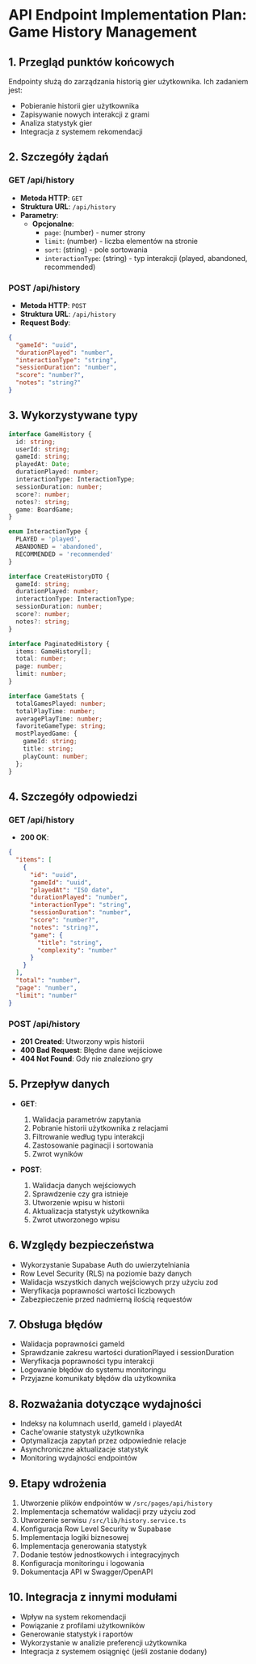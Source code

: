 # API Endpoint Implementation Plan: Game History Management

## 1. Przegląd punktów końcowych
Endpointy służą do zarządzania historią gier użytkownika. Ich zadaniem jest:
- Pobieranie historii gier użytkownika
- Zapisywanie nowych interakcji z grami
- Analiza statystyk gier
- Integracja z systemem rekomendacji

## 2. Szczegóły żądań

### GET /api/history
- **Metoda HTTP**: `GET`
- **Struktura URL**: `/api/history`
- **Parametry**:
  - **Opcjonalne**: 
    - `page`: (number) - numer strony
    - `limit`: (number) - liczba elementów na stronie
    - `sort`: (string) - pole sortowania
    - `interactionType`: (string) - typ interakcji (played, abandoned, recommended)

### POST /api/history
- **Metoda HTTP**: `POST`
- **Struktura URL**: `/api/history`
- **Request Body**: 
```json
{
  "gameId": "uuid",
  "durationPlayed": "number",
  "interactionType": "string",
  "sessionDuration": "number",
  "score": "number?",
  "notes": "string?"
}
```

## 3. Wykorzystywane typy
```typescript
interface GameHistory {
  id: string;
  userId: string;
  gameId: string;
  playedAt: Date;
  durationPlayed: number;
  interactionType: InteractionType;
  sessionDuration: number;
  score?: number;
  notes?: string;
  game: BoardGame;
}

enum InteractionType {
  PLAYED = 'played',
  ABANDONED = 'abandoned',
  RECOMMENDED = 'recommended'
}

interface CreateHistoryDTO {
  gameId: string;
  durationPlayed: number;
  interactionType: InteractionType;
  sessionDuration: number;
  score?: number;
  notes?: string;
}

interface PaginatedHistory {
  items: GameHistory[];
  total: number;
  page: number;
  limit: number;
}

interface GameStats {
  totalGamesPlayed: number;
  totalPlayTime: number;
  averagePlayTime: number;
  favoriteGameType: string;
  mostPlayedGame: {
    gameId: string;
    title: string;
    playCount: number;
  };
}
```

## 4. Szczegóły odpowiedzi

### GET /api/history
- **200 OK**: 
```json
{
  "items": [
    {
      "id": "uuid",
      "gameId": "uuid",
      "playedAt": "ISO date",
      "durationPlayed": "number",
      "interactionType": "string",
      "sessionDuration": "number",
      "score": "number?",
      "notes": "string?",
      "game": {
        "title": "string",
        "complexity": "number"
      }
    }
  ],
  "total": "number",
  "page": "number",
  "limit": "number"
}
```

### POST /api/history
- **201 Created**: Utworzony wpis historii
- **400 Bad Request**: Błędne dane wejściowe
- **404 Not Found**: Gdy nie znaleziono gry

## 5. Przepływ danych
- **GET**:
  1. Walidacja parametrów zapytania
  2. Pobranie historii użytkownika z relacjami
  3. Filtrowanie według typu interakcji
  4. Zastosowanie paginacji i sortowania
  5. Zwrot wyników

- **POST**:
  1. Walidacja danych wejściowych
  2. Sprawdzenie czy gra istnieje
  3. Utworzenie wpisu w historii
  4. Aktualizacja statystyk użytkownika
  5. Zwrot utworzonego wpisu

## 6. Względy bezpieczeństwa
- Wykorzystanie Supabase Auth do uwierzytelniania
- Row Level Security (RLS) na poziomie bazy danych
- Walidacja wszystkich danych wejściowych przy użyciu zod
- Weryfikacja poprawności wartości liczbowych
- Zabezpieczenie przed nadmierną ilością requestów

## 7. Obsługa błędów
- Walidacja poprawności gameId
- Sprawdzanie zakresu wartości durationPlayed i sessionDuration
- Weryfikacja poprawności typu interakcji
- Logowanie błędów do systemu monitoringu
- Przyjazne komunikaty błędów dla użytkownika

## 8. Rozważania dotyczące wydajności
- Indeksy na kolumnach userId, gameId i playedAt
- Cache'owanie statystyk użytkownika
- Optymalizacja zapytań przez odpowiednie relacje
- Asynchroniczne aktualizacje statystyk
- Monitoring wydajności endpointów

## 9. Etapy wdrożenia
1. Utworzenie plików endpointów w `/src/pages/api/history`
2. Implementacja schematów walidacji przy użyciu zod
3. Utworzenie serwisu `/src/lib/history.service.ts`
4. Konfiguracja Row Level Security w Supabase
5. Implementacja logiki biznesowej
6. Implementacja generowania statystyk
7. Dodanie testów jednostkowych i integracyjnych
8. Konfiguracja monitoringu i logowania
9. Dokumentacja API w Swagger/OpenAPI

## 10. Integracja z innymi modułami
- Wpływ na system rekomendacji
- Powiązanie z profilami użytkowników
- Generowanie statystyk i raportów
- Wykorzystanie w analizie preferencji użytkownika
- Integracja z systemem osiągnięć (jeśli zostanie dodany) 